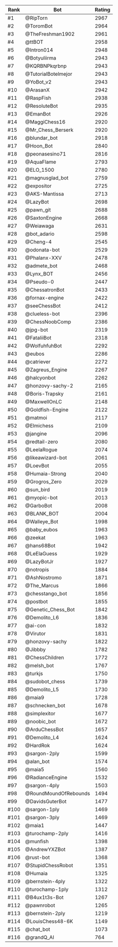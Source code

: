 Rank|Bot|Rating
---|---|---
#1|@RipTorn|2967
#2|@ToromBot|2964
#3|@TheFreshman1902|2961
#4|@ttBOT|2958
#5|@Intron014|2948
#6|@Botyuliirma|2943
#7|@KQRBNPkqrbnp|2943
#8|@TutorialBotelmejor|2943
#9|@YoBot_v2|2943
#10|@ArasanX|2942
#11|@RaspFish|2938
#12|@ResoluteBot|2935
#13|@EmanBot|2926
#14|@MaggiChess16|2920
#15|@Mr_Chess_Berserk|2920
#16|@blundar_bot|2918
#17|@Hoon_Bot|2840
#18|@peonasesino71|2816
#19|@AquaFlame|2793
#20|@ELO_1500|2780
#21|@magnusglad_bot|2759
#22|@expositor|2725
#23|@AKS-Mantissa|2713
#24|@LazyBot|2698
#25|@pawn_git|2688
#26|@SaxtonEngine|2668
#27|@Weiawaga|2631
#28|@bot_adario|2598
#29|@Cheng-4|2545
#30|@odonata-bot|2529
#31|@Phalanx-XXV|2478
#32|@admete_bot|2468
#33|@Lynx_BOT|2456
#34|@Pseudo-0|2447
#35|@ChessatronBot|2433
#36|@fornax-engine|2422
#37|@seeChessBot|2412
#38|@clueless-bot|2396
#39|@ChessNoobComp|2386
#40|@jpg-bot|2319
#41|@FataliiBot|2318
#42|@WolfuhfuhBot|2292
#43|@eubos|2286
#44|@catriever|2272
#45|@Zagreus_Engine|2267
#46|@halcyonbot|2262
#47|@honzovy-sachy-2|2165
#48|@Boris-Trapsky|2161
#49|@MaxwellOnLC|2148
#50|@Goldfish-Engine|2122
#51|@matmoi|2117
#52|@Elmichess|2109
#53|@jangine|2096
#54|@redtail-zero|2080
#55|@LeelaRogue|2074
#56|@likeawizard-bot|2061
#57|@LoevBot|2055
#58|@Humaia-Strong|2040
#59|@Grogros_Zero|2029
#60|@sun_bird|2019
#61|@myopic-bot|2013
#62|@GarboBot|2008
#63|@BLANK_BOT|2004
#64|@Walleye_Bot|1998
#65|@baby_eubos|1963
#66|@zeekat|1963
#67|@hans68Bot|1942
#68|@LeElaGuess|1929
#69|@LazyBotJr|1927
#70|@notropis|1884
#71|@AshNostromo|1871
#72|@The_Marcus|1866
#73|@chesstango_bot|1856
#74|@postbot|1855
#75|@Genetic_Chess_Bot|1842
#76|@Demolito_L6|1836
#77|@ai-con|1832
#78|@Virutor|1831
#79|@honzovy-sachy|1822
#80|@Jibbby|1782
#81|@ChessChildren|1772
#82|@melsh_bot|1767
#83|@turkjs|1750
#84|@sudobot_chess|1739
#85|@Demolito_L5|1730
#86|@maia9|1728
#87|@schnecken_bot|1678
#88|@simplexitor|1677
#89|@noobic_bot|1672
#90|@ArduChessBot|1657
#91|@Demolito_L4|1624
#92|@HardRok|1624
#93|@sargon-2ply|1599
#94|@alan_bot|1574
#95|@maia5|1560
#96|@RadianceEngine|1532
#97|@sargon-4ply|1503
#98|@RoundMoundOfRebounds|1494
#99|@DavidsGuterBot|1477
#100|@sargon-1ply|1469
#101|@sargon-3ply|1469
#102|@maia1|1447
#103|@turochamp-2ply|1416
#104|@munfish|1398
#105|@AndrewYXZBot|1387
#106|@rust-bot|1368
#107|@StupidChessRobot|1351
#108|@Humaia|1325
#109|@bernstein-4ply|1322
#110|@turochamp-1ply|1312
#111|@B4ux1t3s-Bot|1267
#112|@pawnrobot|1265
#113|@bernstein-2ply|1219
#114|@LouisChess48-6K|1149
#115|@chat_bot|1073
#116|@grandQ_AI|764
